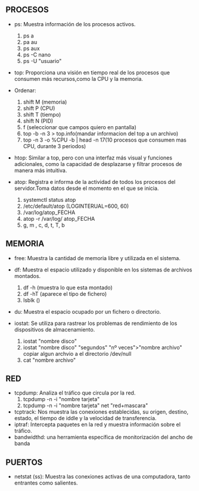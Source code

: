 ## PROCESOS

- ps: Muestra información de los procesos activos.
    
    1. ps a
    2. pa au
    3. ps aux 
    4. ps -C nano
    5. ps -U "usuario"

- top: Proporciona una visión en tiempo real de los procesos que consumen más recursos,como la CPU y la memoria.

- Ordenar:
    1. shift M (memoria)
    2. shift P (CPU)
    3. shift T (tiempo)
    4. shift N (PID)
    5. f (seleccionar que campos quiero en pantalla)
    6. top -b -n 3 > top.info(mandar informacion del top a un archivo)
    7. top -n 3 -o %CPU -b | head -n 17(10 procesos que consumen mas CPU, durante 3 periodos)

- htop: Similar a top, pero con una interfaz más visual y funciones adicionales, como la
capacidad de desplazarse y filtrar procesos de manera más intuitiva.

- atop: Registra e informa de la actividad de todos los procesos del servidor.Toma datos desde el momento en el que se inicia.
    1. systemctl status atop
    2. /etc/default/atop (LOGINTERUAL=600, 60)
    3. /var/log/atop_FECHA
    4. atop -r /var/log/
    atop_FECHA 
    5. g, m , c, d, t, T, b
## MEMORIA
- free: Muestra la cantidad de memoria libre y utilizada en el sistema.
- df: Muestra el espacio utilizado y disponible en los sistemas de archivos montados.

    1. df -h (muestra lo que esta montado)
    2. df -hT (aparece el tipo de fichero)
    3. lsblk ()
- du: Muestra el espacio ocupado por un fichero o directorio.
- iostat: Se utiliza para rastrear los problemas de rendimiento de los dispositivos de
almacenamiento.
    1. iostat "nombre disco"
    2. iostat "nombre disco" "segundos" "nº veces">"nombre archivo" copiar algun archvio a el directorio /dev/null
    3. cat "nombre archivo"
## RED
- tcpdump: Analiza el tráfico que circula por la red.
    1. tcpdump -n -i "nombre tarjeta"
    2. tcpdump -n -i "nombre tarjeta" net "red+mascara"
- tcptrack: Nos muestra las conexiones establecidas, su origen, destino, estado, el tiempo
de iddle y la velocidad de transferencia.
- iptraf: Intercepta paquetes en la red y muestra información sobre el tráfico.
- bandwidthd: una herramienta específica de monitorización del ancho de banda
## PUERTOS

- netstat (ss): Muestra las conexiones activas de una computadora, tanto entrantes como
salientes.